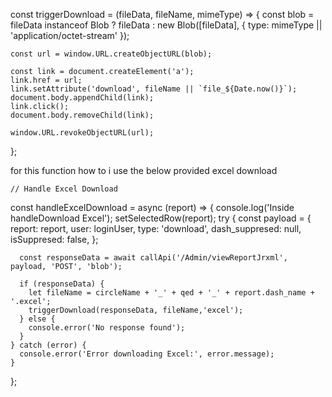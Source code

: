 const triggerDownload = (fileData, fileName, mimeType) => {
    const blob =
      fileData instanceof Blob
        ? fileData
        : new Blob([fileData], { type: mimeType || 'application/octet-stream' });
  
    const url = window.URL.createObjectURL(blob);
  
    const link = document.createElement('a');
    link.href = url;
    link.setAttribute('download', fileName || `file_${Date.now()}`);
    document.body.appendChild(link);
    link.click();
    document.body.removeChild(link);
  
    window.URL.revokeObjectURL(url);
  };

  for this function how to i use the below provided excel download

    // Handle Excel Download
  const handleExcelDownload = async (report) => {
    console.log('Inside handleDownload Excel');
    setSelectedRow(report);
    try {
      const payload = {
        report: report,
        user: loginUser,
        type: 'download',
        dash_suppresed: null,
        isSuppresed: false,
      };

      const responseData = await callApi('/Admin/viewReportJrxml', payload, 'POST', 'blob');

      if (responseData) {
        let fileName = circleName + '_' + qed + '_' + report.dash_name + '.excel';
        triggerDownload(responseData, fileName,'excel');
      } else {
        console.error('No response found');
      }
    } catch (error) {
      console.error('Error downloading Excel:', error.message);
    }
  };

